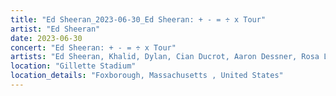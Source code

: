 ```yaml
---
title: "Ed Sheeran_2023-06-30_Ed Sheeran: + - = ÷ x Tour"
artist: "Ed Sheeran"
date: 2023-06-30
concert: "Ed Sheeran: + - = ÷ x Tour"
artists: "Ed Sheeran, Khalid, Dylan, Cian Ducrot, Aaron Dessner, Rosa Linn"
location: "Gillette Stadium"
location_details: "Foxborough, Massachusetts , United States"
---
```


